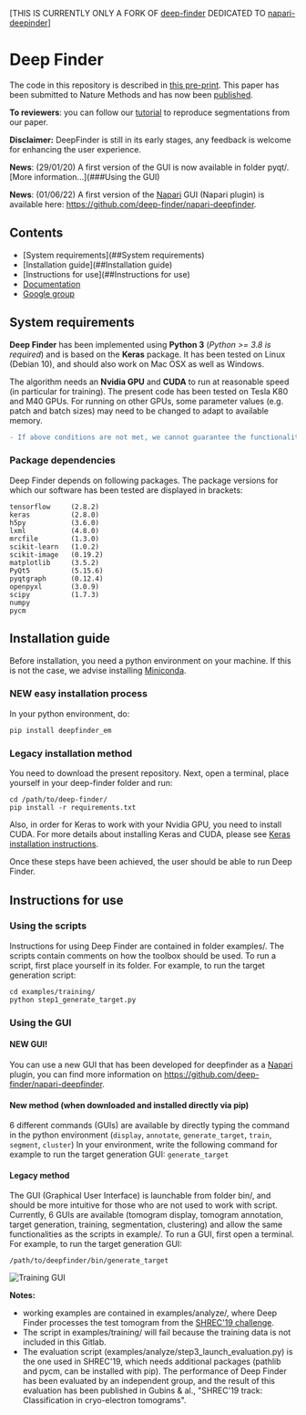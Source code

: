 [THIS IS CURRENTLY ONLY A FORK OF [deep-finder](https://gitlab.inria.fr/serpico/deep-finder) DEDICATED TO [napari-deepinder](https://github.com/deep-finder/napari-deepfinder)]

# Deep Finder

The code in this repository is described in [this pre-print](https://www.biorxiv.org/content/10.1101/2020.04.15.042747v1). This paper has been submitted to Nature Methods and has now been [published](https://doi.org/10.1038/s41592-021-01275-4).

__To reviewers__: you can follow our [tutorial](https://deepfinder.readthedocs.io/en/latest/tutorial.html) to reproduce segmentations from our paper.

__Disclaimer:__ DeepFinder is still in its early stages, any feedback is welcome for enhancing the user experience.

__News__: (29/01/20) A first version of the GUI is now available in folder pyqt/. [More information...](###Using the GUI) 

__News__: (01/06/22) A first version of the [Napari](https://napari.org) GUI (Napari plugin) is available here: https://github.com/deep-finder/napari-deepfinder.

## Contents
- [System requirements](##System requirements)
- [Installation guide](##Installation guide)
- [Instructions for use](##Instructions for use)
- [Documentation](https://deepfinder.readthedocs.io/en/latest/)
- [Google group](https://groups.google.com/g/deepfinder)

## System requirements
__Deep Finder__ has been implemented using __Python 3__ (_Python >= 3.8 is required_) and is based on the __Keras__ package. It has been tested on Linux (Debian 10), and should also work on Mac OSX as well as Windows.

The algorithm needs an __Nvidia GPU__ and __CUDA__ to run at reasonable speed (in particular for training). The present code has been tested on Tesla K80 and M40 GPUs. For running on other GPUs, some parameter values (e.g. patch and batch sizes) may need to be changed to adapt to available memory.

```diff
- If above conditions are not met, we cannot guarantee the functionality of our code at this time.
```

### Package dependencies
Deep Finder depends on following packages. The package versions for which our software has been tested are displayed in brackets:
```
tensorflow     (2.8.2)
keras          (2.8.0)
h5py           (3.6.0)
lxml           (4.8.0)
mrcfile        (1.3.0)
scikit-learn   (1.0.2)     
scikit-image   (0.19.2)  
matplotlib     (3.5.2)
PyQt5          (5.15.6)
pyqtgraph      (0.12.4)
openpyxl       (3.0.9)
scipy          (1.7.3)
numpy
pycm
```


## Installation guide
Before installation, you need a python environment on your machine. If this is not the case, we advise installing [Miniconda](https://docs.conda.io/en/latest/miniconda.html).

### NEW easy installation process
In your python environment, do:
```
pip install deepfinder_em
```

### Legacy installation method
You need to download the present repository. Next, open a terminal, place yourself in your deep-finder folder and run:
```
cd /path/to/deep-finder/
pip install -r requirements.txt
```
Also, in order for Keras to work with your Nvidia GPU, you need to install CUDA. For more details about installing Keras and CUDA, please see [Keras installation instructions](https://keras.io/#installation).

Once these steps have been achieved, the user should be able to run Deep Finder.

## Instructions for use
### Using the scripts
Instructions for using Deep Finder are contained in folder examples/. The scripts contain comments on how the toolbox should be used. To run a script, first place yourself in its folder. For example, to run the target generation script:
```
cd examples/training/
python step1_generate_target.py
```

### Using the GUI
#### NEW GUI!
You can use a new GUI that has been developed for deepfinder as a [Napari](https://napari.org) plugin, you can find more information on https://github.com/deep-finder/napari-deepfinder.

#### New method (when downloaded and installed directly via pip)
6 different commands (GUIs) are available by directly typing the command in the python environment (`display`, `annotate`, `generate_target`, `train`, `segment`, `cluster`)
In your environment, write the following command for example to run the target generation GUI:
```generate_target```

#### Legacy method
The GUI (Graphical User Interface) is launchable from folder bin/, and should be more intuitive for those who are not used to work with script. Currently, 6 GUIs are available (tomogram display, tomogram annotation, target generation, training, segmentation, clustering) and allow the same functionalities as the scripts in example/. To run a GUI, first open a terminal. For example, to run the target generation GUI:
```
/path/to/deepfinder/bin/generate_target
```

![Training GUI](./images/gui_segment.png)


__Notes:__ 
- working examples are contained in examples/analyze/, where Deep Finder processes the test tomogram from the [SHREC'19 challenge](http://www2.projects.science.uu.nl/shrec/cryo-et/2019/). 
- The script in examples/training/ will fail because the training data is not included in this Gitlab. 
- The evaluation script (examples/analyze/step3_launch_evaluation.py) is the one used in SHREC'19, which needs additional packages (pathlib and pycm, can be installed with pip). The performance of Deep Finder has been evaluated by an independent group, and the result of this evaluation has been published in Gubins & al., "SHREC'19 track: Classification in cryo-electron tomograms".
